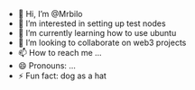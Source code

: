 - 👋 Hi, I’m @Mrbilo
- 👀 I’m interested in setting up test nodes
- 🌱 I’m currently learning how to use ubuntu 
- 💞️ I’m looking to collaborate on web3 projects
- 📫 How to reach me ...
- 😄 Pronouns: ...
- ⚡ Fun fact: dog as a hat

<!---
Mrbilo/Mrbilo is a ✨ special ✨ repository because its `README.md` (this file) appears on your GitHub profile.
You can click the Preview link to take a look at your changes.
--->
